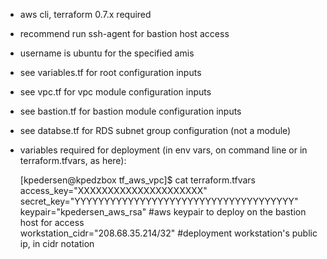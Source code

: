 - aws cli, terraform 0.7.x required
- recommend run ssh-agent for bastion host access
- username is ubuntu for the specified amis
- see variables.tf for root configuration inputs
- see vpc.tf for vpc module configuration inputs
- see bastion.tf for bastion module configuration inputs
- see databse.tf for RDS subnet group configuration (not a module)
- variables required for deployment (in env vars, on command line or in terraform.tfvars, as here):

    [kpedersen@kpedzbox tf_aws_vpc]$ cat terraform.tfvars<br>
    access_key="XXXXXXXXXXXXXXXXXXXXX"<br>
    secret_key="YYYYYYYYYYYYYYYYYYYYYYYYYYYYYYYYYYYYY"<br>
    keypair="kpedersen_aws_rsa" #aws keypair to deploy on the bastion host for access<br>
    workstation_cidr="208.68.35.214/32" #deployment workstation's public ip, in cidr notation<br>


